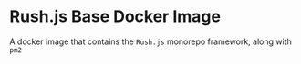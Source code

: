 # Rush.js Base Docker Image

A docker image that contains the `Rush.js` monorepo framework, along with `pm2`
